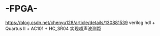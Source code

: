 # -FPGA-
https://blog.csdn.net/chenyu128/article/details/130881539
verilog hdl + Quartus ll + AC101 + HC_SR04 实现超声波测距
